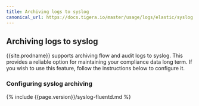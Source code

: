```yaml
---
title: Archiving logs to syslog
canonical_url: https://docs.tigera.io/master/usage/logs/elastic/syslog
---
```


## Archiving logs to syslog

{{site.prodname}} supports archiving flow and audit logs to syslog.  This provides
a reliable option for maintaining your compliance data long term.  If you wish to use
this feature, follow the instructions below to configure it.

### Configuring syslog archiving

{% include {{page.version}}/syslog-fluentd.md %}
